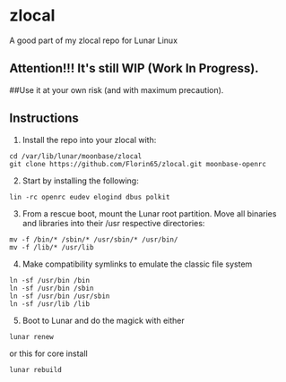 # zlocal
A good part of my zlocal repo for Lunar Linux

## Attention!!! It's still WIP (Work In Progress).
##Use it at your own risk (and with maximum precaution).

## Instructions

1. Install the repo into your zlocal with:
```
cd /var/lib/lunar/moonbase/zlocal
git clone https://github.com/Florin65/zlocal.git moonbase-openrc
```

2. Start by installing the following:
```
lin -rc openrc eudev elogind dbus polkit
```

3. From a rescue boot, mount the Lunar root partition.
Move all binaries and libraries into their /usr respective directories:
```
mv -f /bin/* /sbin/* /usr/sbin/* /usr/bin/
mv -f /lib/* /usr/lib
```

4. Make compatibility symlinks to emulate the classic file system
```
ln -sf /usr/bin /bin
ln -sf /usr/bin /sbin
ln -sf /usr/bin /usr/sbin
ln -sf /usr/lib /lib
```

5. Boot to Lunar and do the magick with either
```
lunar renew
```

or this for core install

```
lunar rebuild
```
